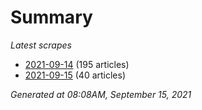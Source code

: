 # Summary
*Latest scrapes*
* [2021-09-14](https://github.com/nuuuwan/news_lk/blob/data/news_lk.2021-09-14.json) (195 articles)
* [2021-09-15](https://github.com/nuuuwan/news_lk/blob/data/news_lk.2021-09-15.json) (40 articles)

*Generated at 08:08AM, September 15, 2021*
